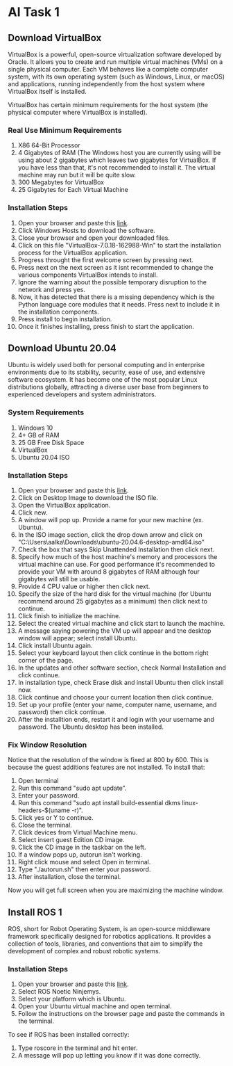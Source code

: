 # AI Task 1
## Download VirtualBox
VirtualBox is a powerful, open-source virtualization software developed by Oracle. It allows you to create and run multiple virtual machines (VMs) on a single physical computer. Each VM behaves like a complete computer system, with its own operating system (such as Windows, Linux, or macOS) and applications, running independently from the host system where VirtualBox itself is installed.

VirtualBox has certain minimum requirements for the host system (the physical computer where VirtualBox is installed).

### Real Use Minimum Requirements
1. X86 64-Bit Processor
2. 4 Gigabytes of RAM (The Windows host you are currently using will be using about 2 gigabytes which leaves two gigabytes for VirtualBox. If you have less than that, it's not recommended to install it. The virtual machine may run but it will be quite slow.
3. 300 Megabytes for VirtualBox 
4. 25 Gigabytes for Each Virtual Machine

### Installation Steps
1. Open your browser and paste this [link](https://www.virtualbox.org/wiki/Downloads).
2. Click Windows Hosts to download the software.
3. Close your browser and open your downloaded files.
4. Click on this file "VirtualBox-7.0.18-162988-Win" to start the installation process for the VirtualBox application.
5. Progress throught the first welcome screen by pressing next.
6. Press next on the next screen as it isnt recommended to change the various components VirtualBox intends to install.
7. Ignore the warning about the possible temporary disruption to the network and press yes.
8. Now, it has detected that there is a missing dependency which is the Python language core modules that it needs. Press next to include it in the installation components.
9. Press install to begin installation.
10. Once it finishes installing, press finish to start the application. 

## Download Ubuntu 20.04
Ubuntu is widely used both for personal computing and in enterprise environments due to its stability, security, ease of use, and extensive software ecosystem. It has become one of the most popular Linux distributions globally, attracting a diverse user base from beginners to experienced developers and system administrators.

### System Requirements
1. Windows 10
2. 4+ GB of RAM
3. 25 GB Free Disk Space
4. VirtualBox
5. Ubuntu 20.04 ISO

### Installation Steps
1. Open your browser and paste this [link](https://releases.ubuntu.com/20.04/).
2. Click on Desktop Image to download the ISO file.
3. Open the VirtualBox application.
4. Click new.
5. A window will pop up. Provide a name for your new machine (ex. Ubuntu).
6. In the ISO image section, click the drop down arrow and click on "C:\Users\aalka\Downloads\ubuntu-20.04.6-desktop-amd64.iso"
7. Check the box that says Skip Unattended Installation then click next.
8. Specify how much of the host machine's memory and processors the virtual machine can use. For good performance it's recommended to provide your VM with around 8 gigabytes of RAM although four gigabytes will still be usable.
9. Provide 4 CPU value or higher then click next.
10. Specify the size of the hard disk for the virtual machine (for Ubuntu recommend around 25 gigabytes as a minimum) then click next to continue.
11. Click finish to initialize the machine.
12. Select the created virtual machine and click start to launch the machine.
13. A message saying powering the VM up will appear and tne desktop window will appear; select install Ubuntu.
14. Click install Ubuntu again.
15. Select your keyboard layout then click continue in the bottom right corner of the page.
16. In the updates and other software section, check Normal Installation and click continue.
17. In installation type, check Erase disk and install Ubuntu then click install now.
18. Click continue and choose your current location then click continue.
19. Set up your profile (enter your name, computer name, username, and password) then click continue.
20. After the installtion ends, restart it and login with your username and password. The Ubuntu desktop has been installed.

### Fix Window Resolution
Notice that the resolution of the window is fixed at 800 by 600. This is because the guest additions features are not installed. To install that:

1. Open terminal
2. Run this command "sudo apt update".
3. Enter your password.
4. Run this command "sudo apt install build-essential dkms linux-headers-$(uname -r)".
5. Click yes or Y to continue.
6. Close the terminal.
7. Click devices from Virtual Machine menu.
8. Select insert guest Edition CD image.
9. Click the CD image in the taskbar on the left.
10. If a window pops up, autorun isn't working.
11. Right click mouse and select Open in terminal.
12. Type "./autorun.sh" then enter your password.
13. After installation, close the terminal.

Now you will get full screen when you are maximizing the machine window.
    
## Install ROS 1
ROS, short for Robot Operating System, is an open-source middleware framework specifically designed for robotics applications. It provides a collection of tools, libraries, and conventions that aim to simplify the development of complex and robust robotic systems.

### Installation Steps
1. Open your browser and paste this [link](http://wiki.ros.org/ROS/Installation).
2. Select ROS Noetic Ninjemys.
3. Select your platform which is Ubuntu.
4. Open your Ubuntu virtual machine and open terminal.
5. Follow the instructions on the browser page and paste the commands in the terminal.

To see if ROS has been installed correctly:
1. Type roscore in the terminal and hit enter.
2. A message will pop up letting you know if it was done correctly.
